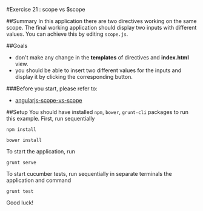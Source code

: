 #Exercise 21 : scope vs $scope

##Summary
In this application there are two directives working on the same scope. The final working application should display two inputs with different values. You can achieve this by editing `scope.js`.

##Goals
 * don't make any change in the **templates** of directives and  **index.html** view.
 * you should be able to insert two different values for the inputs and display it by clicking the corresponding button.

###Before you start, please refer to:
* [angularjs-scope-vs-scope](https://egghead.io/lessons/angularjs-scope-vs-scope)

##Setup
You should have installed `npm`, `bower`, `grunt-cli`  packages to run this example. First, run sequentially

```
npm install
```

```
bower install
```

To start the application, run

```
grunt serve
```

To start cucumber tests, run sequentially in separate terminals the application and command

```
grunt test
```

Good luck!
